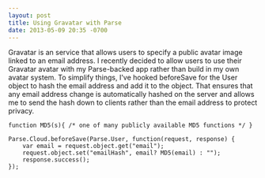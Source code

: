 ```yaml
---
layout: post
title: Using Gravatar with Parse
date: 2013-05-09 20:35 -0700
---
```


Gravatar is an service that allows users to specify a public avatar image linked to an email address. I recently decided to allow users to use their Gravatar avatar with my Parse-backed app rather than build in my own avatar system. To simplify things, I've hooked beforeSave for the User object to hash the email address and add it to the object. That ensures that any email address change is automatically hashed on the server and allows me to send the hash down to clients rather than the email address to protect privacy.

```
function MD5(s){ /* one of many publicly available MD5 functions */ }

Parse.Cloud.beforeSave(Parse.User, function(request, response) {
    var email = request.object.get("email");
    request.object.set("emailHash", email? MD5(email) : "");
    response.success();
});
```